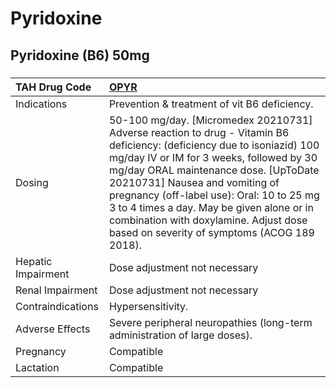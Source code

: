 # Pyridoxine

## Pyridoxine (B6) 50mg

##### 

| TAH Drug Code      | [OPYR](https://www.tahsda.org.tw/drugs/hissearch.php?drug_code=OPYR)                                                                                                                                                                                                                                                                                                                                                            |
|:-------------------|:--------------------------------------------------------------------------------------------------------------------------------------------------------------------------------------------------------------------------------------------------------------------------------------------------------------------------------------------------------------------------------------------------------------------------------|
| Indications        | Prevention & treatment of vit B6 deficiency.                                                                                                                                                                                                                                                                                                                                                                                    |
| Dosing             | 50-100 mg/day. [Micromedex 20210731] Adverse reaction to drug - Vitamin B6 deficiency: (deficiency due to isoniazid) 100 mg/day IV or IM for 3 weeks, followed by 30 mg/day ORAL maintenance dose. [UpToDate 20210731] Nausea and vomiting of pregnancy (off-label use): Oral: 10 to 25 mg 3 to 4 times a day. May be given alone or in combination with doxylamine. Adjust dose based on severity of symptoms (ACOG 189 2018). |
| Hepatic Impairment | Dose adjustment not necessary                                                                                                                                                                                                                                                                                                                                                                                                   |
| Renal Impairment   | Dose adjustment not necessary                                                                                                                                                                                                                                                                                                                                                                                                   |
| Contraindications  | Hypersensitivity.                                                                                                                                                                                                                                                                                                                                                                                                               |
| Adverse Effects    | Severe peripheral neuropathies (long-term administration of large doses).                                                                                                                                                                                                                                                                                                                                                       |
| Pregnancy          | Compatible                                                                                                                                                                                                                                                                                                                                                                                                                      |
| Lactation          | Compatible                                                                                                                                                                                                                                                                                                                                                                                                                      |

